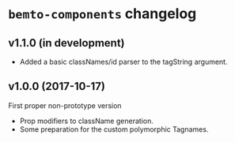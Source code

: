 # `bemto-components` changelog

## v1.1.0 (in development)

- Added a basic classNames/id parser to the tagString argument.

## v1.0.0 (2017-10-17)

First proper non-prototype version

- Prop modifiers to className generation.
- Some preparation for the custom polymorphic Tagnames.
